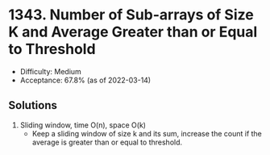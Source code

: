 # 1343. Number of Sub-arrays of Size K and Average Greater than or Equal to Threshold
- Difficulty: Medium
- Acceptance: 67.8% (as of 2022-03-14)

## Solutions
1. Sliding window, time O(n), space O(k)
   * Keep a sliding window of size k and its sum, increase the count if the average is greater than or equal to threshold.